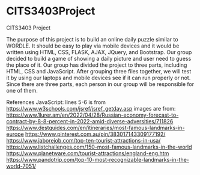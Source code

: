 # CITS3403Project
CITS3403 Project

The purpose of this project is to build an online daily puzzle similar to WORDLE. It should be easy to play via mobile devices and it would be written using HTML, CSS, FLASK, AJAX, JQuery, and Bootstrap. Our group decided to build a game of showing a daily picture and user need to guess the place of it.
Our group has divided the project to three parts, including HTML, CSS and JavaScript. After grouping three files together, we will test it by using our laptops and mobile devices see if it can run properly or not. Since there are three parts, each person in our group will be responsible for one of them.

References
JavaScript:
lines 5-6 is from https://www.w3schools.com/jsref/jsref_getday.asp 
images are from:
https://www.1lurer.am/en/2022/04/28/Russian-economy-forecast-to-contract-by-8-8-percent-in-2022-amid-diverse-adversities/711826
https://www.destguides.com/en/itineraries/most-famous-landmarks-in-europe
https://www.pinterest.com.au/pin/383017143309177192/
https://www.jaborejob.com/top-ten-tourist-attractions-in-usa/
https://www.listchallenges.com/150-most-famous-landmarks-in-the-world
https://www.planetware.com/tourist-attractions/england-eng.htm
https://www.pandotrip.com/top-10-most-recognizable-landmarks-in-the-world-7051/
